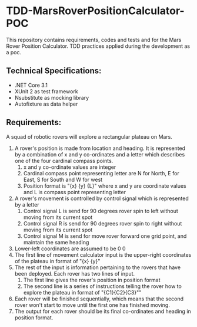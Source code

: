 # TDD-MarsRoverPositionCalculator-POC
This repository contains requirements, codes and tests and for the Mars Rover Position Calculator. TDD practices applied during the development as a poc.

## Technical Specifications:
* .NET Core 3.1
* XUnit 2 as test framework
* Nsubstitute as mocking library
* Autofixture as data helper

## Requirements:
A squad of robotic rovers will explore a rectangular plateau on Mars.
   1. A rover's position is made from location and heading. It is represented by a combination of x and y co-ordinates and a letter which describes one of the four cardinal compass points.
        1. x and y co-ordinate values are integer
        2. Cardinal compass point representing letter are N for North, E for East, S for South and W for west
        3. Position format is "{x} {y} {L}" where x and y are coordinate values and L is compass point representing letter
   2. A rover's movement is controlled by control signal which is represented by a letter
        1. Control signal L is send for 90 degrees rover spin to left without moving from its current spot
        2. Control signal R is send for 90 degrees rover spin to right without moving from its current spot
        3. Control signal M is send for move rover forward one grid point, and maintain the same heading
   3. Lower-left coordinates are assumed to be 0 0
   4. The first line of movement calculator input is the upper-right coordinates of the plateau in format of "{x} {y}"
   5. The rest of the input is information pertaining to the rovers that have been deployed. Each rover has two lines of input.
        1. The first line gives the rover's position in position format
        2. The second line is a series of instructions telling the rover how to explore the plateau in format of "{C1}{C2}{C3}""
   6. Each rover will be finished sequentially, which means that the second rover won't start to move until the first one has finished moving.
   7. The output for each rover should be its final co-ordinates and heading in position format.
   

